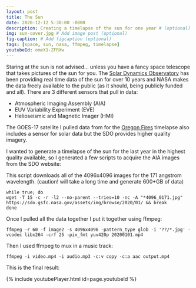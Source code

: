 ```yaml
---
layout: post
title: The Sun
date: 2020-12-12 5:30:00 -0800
description: Creating a timelapse of the sun for one year # (optional)
img: sun-cover.jpg # Add image post (optional)
fig-caption: # Add figcaption (optional)
tags: [space, sun, nasa, ffmpeg, timelapse]
youtubeId: omeX1-ZFRXw
---
```


Staring at the sun is not advised... unless you have a fancy space telescope that takes pictures of the sun for you. The [Solar Dynamics Observatory](https://sdo.gsfc.nasa.gov/) has been providing real time data of the sun for over 10 years and NASA makes the data freely available to the public (as it should, being publicly funded and all). There are 3 different sensors that pull in data:

- Atmospheric Imaging Assembly (AIA)
- EUV Variability Experiment (EVE)
- Helioseismic and Magnetic Imager (HMI)

The GOES-17 satellite I pulled data from for the [Oregon Fires](https://anthonyblackham.com/oregon-fires/) timelapse also includes a sensor for solar data but the SDO provides higher quality imagery.

I wanted to generate a timelapse of the sun for the last year in the highest quality available, so I generated a few scripts to acquire the AIA images from the SDO website:

This script downloads all of the 4096x4096 images for the 171 angstrom wavelength. (caution! will take a long time and generate 600+GB of data)

```
while true; do
wget -T 15 -c -r -l2 --no-parent --tries=10 -nc -A "*4096_0171.jpg" https://sdo.gsfc.nasa.gov/assets/img/browse/2020/01/ && break
done
```

Once I pulled all the data together I put it together using ffmpeg:

```
ffmpeg -r 60 -f image2 -s 4096x4096 -pattern_type glob -i '??/*.jpg' -vcodec libx264 -crf 25 -pix_fmt yuv420p 20200101.mp4
```

Then I used ffmpeg to mux in a music track:

```
ffmpeg -i video.mp4 -i audio.mp3 -c:v copy -c:a aac output.mp4
```

This is the final result:

{% include youtubePlayer.html id=page.youtubeId %}
